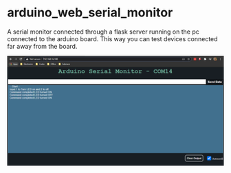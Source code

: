 # arduino_web_serial_monitor
A serial monitor connected through a flask server running on the pc connected to the arduino board. This way you can test devices connected far away from the board.

![](/webpage.PNG)
